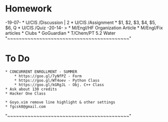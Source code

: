 # Homework
-19-07-
    * U/CIS /Discussion | 2
    * U/CIS /Assignment
        * $1, $2, $3, $4, $5, $6, Q
    * U/CIS /Quiz
-20-14-
    > * M/Engl/HF Organization Article
    * M/Engl/Fix articles
        * Clubs
        * GoGuardian
    * T/Chem/PT 5.2 Water
"~~~~~~~~~~~~~~~~~~~~~~~~~~~~~~~~~~~~~~~~~~"
# To Do
    * CONCURRENT ENROLLMENT - SUMMER
        * https://goo.gl/7yNfPZ - Form
        * https://goo.gl/WT4oev - Python Class
        * https://goo.gl/kGRgJL - Obj. C++ Class
    * Ask about 130 credits
    * Hacker One Class

    * Goyo.vim remove line highlight & other settings
    * fgcsk0@gmail.com
"~~~~~~~~~~~~~~~~~~~~~~~~~~~~~~~~~~~~~~~~~~"
